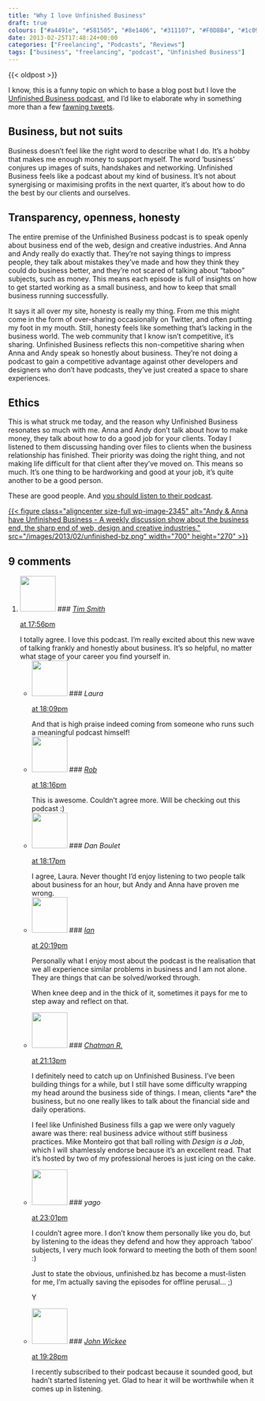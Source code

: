 ```yaml
---
title: "Why I love Unfinished Business"
draft: true
colours: ["#a4491e", "#581505", "#8e1406", "#311107", "#F0D8B4", "#1c0903", "#D5C9BF"]
date: 2013-02-25T17:48:24+00:00
categories: ["Freelancing", "Podcasts", "Reviews"]
tags: ["business", "freelancing", "podcast", "Unfinished Business"]
---
```


{{< oldpost >}}

I know, this is a funny topic on which to base a blog post but I love the [Unfinished Business podcast](http://unfinished.bz/), and I’d like to elaborate why in something more than a few [fawning tweets](https://twitter.com/laurakalbag/status/306038603950198785).

## Business, but not suits

Business doesn’t feel like the right word to describe what I do. It’s a hobby that makes me enough money to support myself. The word ‘business’ conjures up images of suits, handshakes and networking. Unfinished Business feels like a podcast about my kind of business. It’s not about synergising or maximising profits in the next quarter, it’s about how to do the best by our clients and ourselves.

## Transparency, openness, honesty

The entire premise of the Unfinished Business podcast is to speak openly about business end of the web, design and creative industries. And Anna and Andy really do exactly that. They’re not saying things to impress people, they talk about mistakes they’ve made and how they think they could do business better, and they’re not scared of talking about “taboo” subjects, such as money. This means each episode is full of insights on how to get started working as a small business, and how to keep that small business running successfully.

It says it all over my site, honesty is really my thing. From me this might come in the form of over-sharing occasionally on Twitter, and often putting my foot in my mouth. Still, honesty feels like something that’s lacking in the business world. The web community that I know isn’t competitive, it’s sharing. Unfinished Business reflects this non-competitive sharing when Anna and Andy speak so honestly about business. They’re not doing a podcast to gain a competitive advantage against other developers and designers who don’t have podcasts, they’ve just created a space to share experiences.

## Ethics

This is what struck me today, and the reason why Unfinished Business resonates so much with me. Anna and Andy don’t talk about how to make money, they talk about how to do a good job for your clients. Today I listened to them discussing handing over files to clients when the business relationship has finished. Their priority was doing the right thing, and not making life difficult for that client after they’ve moved on. This means so much. It’s one thing to be hardworking and good at your job, it’s quite another to be a good person.

These are good people. And [you should listen to their podcast](http://unfinished.bz/).

[{{< figure class="aligncenter size-full wp-image-2345" alt="Andy &amp; Anna have Unfinished Business - A weekly discussion show about the business end, the sharp end of web, design and creative industries." src="/images/2013/02/unfinished-bz.png" width="700" height="270" >}}](http://unfinished.bz/)

## 9 comments

<ol class="commentlist">
	<li class="comment even thread-even depth-1" id="li-comment-487">
			<div class="comment-author vcard">
			<img alt='' src='https://secure.gravatar.com/avatar/6a3ee49625841a3100dd0dc00309cf35?s=72&amp;d=mm&amp;r=g' srcset='https://secure.gravatar.com/avatar/6a3ee49625841a3100dd0dc00309cf35?s=144&amp;d=mm&amp;r=g 2x' class='avatar avatar-72 photo' height='72' width='72' />
### <cite class="fn"><a href='http://timothybsmith.com' rel='external nofollow' class='url'>Tim Smith</a></cite>
		</div>
		<aside class="comment-meta commentmetadata"><p><a href="#comment-487"><time datetime="2013-02-25T17:56:55+00:00" pubdate class="published">
		 at <span class="hours">17:56pm</span></time></a></p>
	</aside>
	<div class="comment-entry">
		I totally agree. I love this podcast. I’m really excited about this new wave of talking frankly and honestly about business. It’s so helpful, no matter what stage of your career you find yourself in.
	</div>
	<ul class="children">
		<li class="comment byuser comment-author-laura bypostauthor odd alt depth-2" id="li-comment-488">
			<div class="comment-author vcard">
			<img alt='' src='https://secure.gravatar.com/avatar/55bb2acf65203dbb95c35a83e62e9ae6?s=72&amp;d=mm&amp;r=g' srcset='https://secure.gravatar.com/avatar/55bb2acf65203dbb95c35a83e62e9ae6?s=144&amp;d=mm&amp;r=g 2x' class='avatar avatar-72 photo' height='72' width='72' />
### <cite class="fn">Laura</cite>
		</div>
		<aside class="comment-meta commentmetadata"><p><a href="#comment-488"><time datetime="2013-02-25T18:09:39+00:00" pubdate class="published">
		 at <span class="hours">18:09pm</span></time></a></p>
	</aside>
	<div class="comment-entry">
		And that is high praise indeed coming from someone who runs such a meaningful podcast himself!
		</div>
	</li>
	<li class="comment even thread-odd thread-alt depth-1" id="li-comment-489">
			<div class="comment-author vcard">
			<img alt='' src='https://secure.gravatar.com/avatar/362da963c1a8e81cc508fd6b972ca4df?s=72&amp;d=mm&amp;r=g' srcset='https://secure.gravatar.com/avatar/362da963c1a8e81cc508fd6b972ca4df?s=144&amp;d=mm&amp;r=g 2x' class='avatar avatar-72 photo' height='72' width='72' />
### <cite class="fn"><a href='http://www.robhampson.co.uk' rel='external nofollow' class='url'>Rob</a></cite>
		</div>
		<aside class="comment-meta commentmetadata"><p><a href="#comment-489"><time datetime="2013-02-25T18:16:49+00:00" pubdate class="published">
		 at <span class="hours">18:16pm</span></time></a></p>
	</aside>
	<div class="comment-entry">
		This is awesome. Couldn’t agree more. Will be checking out this podcast :)
	</div>
</li>
	<li class="comment odd alt thread-even depth-1" id="li-comment-490">
			<div class="comment-author vcard">
			<img alt='' src='https://secure.gravatar.com/avatar/aa8e9557e5fe402953f8d2fb726b731d?s=72&amp;d=mm&amp;r=g' srcset='https://secure.gravatar.com/avatar/aa8e9557e5fe402953f8d2fb726b731d?s=144&amp;d=mm&amp;r=g 2x' class='avatar avatar-72 photo' height='72' width='72' />
### <cite class="fn">Dan Boulet</cite>
		</div>
		<aside class="comment-meta commentmetadata"><p><a href="#comment-490"><time datetime="2013-02-25T18:17:30+00:00" pubdate class="published">
		 at <span class="hours">18:17pm</span></time></a></p>
	</aside>
	<div class="comment-entry">
		I agree, Laura. Never thought I’d enjoy listening to two people talk about business for an hour, but Andy and Anna have proven me wrong.
	</div>
</li>
	<li class="comment even thread-odd thread-alt depth-1" id="li-comment-491">
			<div class="comment-author vcard">
			<img alt='' src='https://secure.gravatar.com/avatar/a9d07c20116fc86dfb522daaa1f0c923?s=72&amp;d=mm&amp;r=g' srcset='https://secure.gravatar.com/avatar/a9d07c20116fc86dfb522daaa1f0c923?s=144&amp;d=mm&amp;r=g 2x' class='avatar avatar-72 photo' height='72' width='72' />
### <cite class="fn"><a href='http://ianwootten.co.uk' rel='external nofollow' class='url'>Ian</a></cite>
		</div>
		<aside class="comment-meta commentmetadata"><p><a href="#comment-491"><time datetime="2013-02-25T20:19:22+00:00" pubdate class="published">
		 at <span class="hours">20:19pm</span></time></a></p>
	</aside>
	<div class="comment-entry">
		Personally what I enjoy most about the podcast is the realisation that we all experience similar problems in business and I am not alone. They are things that can be solved/worked through. 

When knee deep and in the thick of it, sometimes it pays for me to step away and reflect on that.
	</div>
</li>
	<li class="comment odd alt thread-even depth-1" id="li-comment-492">
			<div class="comment-author vcard">
			<img alt='' src='https://secure.gravatar.com/avatar/32df526463f91b68f822af66a6b9027f?s=72&amp;d=mm&amp;r=g' srcset='https://secure.gravatar.com/avatar/32df526463f91b68f822af66a6b9027f?s=144&amp;d=mm&amp;r=g 2x' class='avatar avatar-72 photo' height='72' width='72' />
### <cite class="fn"><a href='http://overthecounterdesign.com' rel='external nofollow' class='url'>Chatman R.</a></cite>
		</div>
		<aside class="comment-meta commentmetadata"><p><a href="#comment-492"><time datetime="2013-02-25T21:13:34+00:00" pubdate class="published">
		 at <span class="hours">21:13pm</span></time></a></p>
	</aside>
	<div class="comment-entry">
		I definitely need to catch up on Unfinished Business. I’ve been building things for a while, but I still have some difficulty wrapping my head around the business side of things. I mean, clients *are* the business, but no one really likes to talk about the financial side and daily operations.

I feel like Unfinished Business fills a gap we were only vaguely aware was there: real business advice without stiff business practices. Mike Monteiro got that ball rolling with <cite>Design is a Job</cite>, which I will shamlessly endorse because it’s an excellent read. That it’s hosted by two of my professional heroes is just icing on the cake.
	</div>
</li>
	<li class="comment even thread-odd thread-alt depth-1" id="li-comment-493">
			<div class="comment-author vcard">
			<img alt='' src='https://secure.gravatar.com/avatar/d212a102c8e7f5b7b80fc3910e16ab22?s=72&amp;d=mm&amp;r=g' srcset='https://secure.gravatar.com/avatar/d212a102c8e7f5b7b80fc3910e16ab22?s=144&amp;d=mm&amp;r=g 2x' class='avatar avatar-72 photo' height='72' width='72' />
### <cite class="fn">yago</cite>
		</div>
		<aside class="comment-meta commentmetadata"><p><a href="#comment-493"><time datetime="2013-02-25T23:01:50+00:00" pubdate class="published">
		 at <span class="hours">23:01pm</span></time></a></p>
	</aside>
	<div class="comment-entry">
		<p>I couldn’t agree more. I don’t know them personally like you do, but by listening to the ideas they defend and how they approach ‘taboo’ subjects, I very much look forward to meeting the both of them soon! :)

Just to state the obvious, unfinished.bz has become a must-listen for me, I’m actually saving the episodes for offline perusal&#8230; ;)

Y</p>	</div>
</li>
	<li class="comment odd alt thread-even depth-1" id="li-comment-494">
			<div class="comment-author vcard">
			<img alt='' src='https://secure.gravatar.com/avatar/d8ea827f7b8b0d3a267f52a91eb31361?s=72&amp;d=mm&amp;r=g' srcset='https://secure.gravatar.com/avatar/d8ea827f7b8b0d3a267f52a91eb31361?s=144&amp;d=mm&amp;r=g 2x' class='avatar avatar-72 photo' height='72' width='72' />
### <cite class="fn"><a href='http://redheaded-geek.blogspot.com' rel='external nofollow' class='url'>John Wickee</a></cite>
		</div>
		<aside class="comment-meta commentmetadata"><p><a href="#comment-494"><time datetime="2013-03-27T19:28:54+00:00" pubdate class="published">
		 at <span class="hours">19:28pm</span></time></a></p>
	</aside>
	<div class="comment-entry">
		I recently subscribed to their podcast because it sounded good, but hadn’t started listening yet. Glad to hear it will be worthwhile when it comes up in listening.
	</div>
</li>
</ol>
